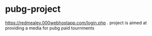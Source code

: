 # pubg-project
https://redmealey.000webhostapp.com/login.php .
project is aimed at providing a media for pubg paid tournments
